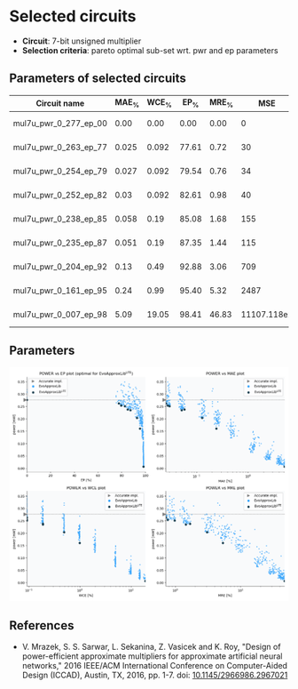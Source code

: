 
Selected circuits
===================
 - **Circuit**: 7-bit unsigned multiplier
 - **Selection criteria**: pareto optimal sub-set wrt. pwr and ep parameters

Parameters of selected circuits
----------------------------

| Circuit name | MAE<sub>%</sub> | WCE<sub>%</sub> | EP<sub>%</sub> | MRE<sub>%</sub> | MSE | Download |
| --- |  --- | --- | --- | --- | --- | --- | 
| mul7u_pwr_0_277_ep_00 | 0.00 | 0.00 | 0.00 | 0.00 | 0 |  [[Verilog<sub>generic</sub>](mul7u_pwr_0_277_ep_00_gen.v)]  [[C](mul7u_pwr_0_277_ep_00.c)] |
| mul7u_pwr_0_263_ep_77 | 0.025 | 0.092 | 77.61 | 0.72 | 30 |  [[Verilog<sub>generic</sub>](mul7u_pwr_0_263_ep_77_gen.v)]  [[C](mul7u_pwr_0_263_ep_77.c)] |
| mul7u_pwr_0_254_ep_79 | 0.027 | 0.092 | 79.54 | 0.76 | 34 |  [[Verilog<sub>generic</sub>](mul7u_pwr_0_254_ep_79_gen.v)]  [[C](mul7u_pwr_0_254_ep_79.c)] |
| mul7u_pwr_0_252_ep_82 | 0.03 | 0.092 | 82.61 | 0.98 | 40 |  [[Verilog<sub>generic</sub>](mul7u_pwr_0_252_ep_82_gen.v)]  [[C](mul7u_pwr_0_252_ep_82.c)] |
| mul7u_pwr_0_238_ep_85 | 0.058 | 0.19 | 85.08 | 1.68 | 155 |  [[Verilog<sub>generic</sub>](mul7u_pwr_0_238_ep_85_gen.v)]  [[C](mul7u_pwr_0_238_ep_85.c)] |
| mul7u_pwr_0_235_ep_87 | 0.051 | 0.19 | 87.35 | 1.44 | 115 |  [[Verilog<sub>generic</sub>](mul7u_pwr_0_235_ep_87_gen.v)]  [[C](mul7u_pwr_0_235_ep_87.c)] |
| mul7u_pwr_0_204_ep_92 | 0.13 | 0.49 | 92.88 | 3.06 | 709 |  [[Verilog<sub>generic</sub>](mul7u_pwr_0_204_ep_92_gen.v)]  [[C](mul7u_pwr_0_204_ep_92.c)] |
| mul7u_pwr_0_161_ep_95 | 0.24 | 0.99 | 95.40 | 5.32 | 2487 |  [[Verilog<sub>generic</sub>](mul7u_pwr_0_161_ep_95_gen.v)]  [[C](mul7u_pwr_0_161_ep_95.c)] |
| mul7u_pwr_0_007_ep_98 | 5.09 | 19.05 | 98.41 | 46.83 | 11107.118e2 |  [[Verilog<sub>generic</sub>](mul7u_pwr_0_007_ep_98_gen.v)]  [[C](mul7u_pwr_0_007_ep_98.c)] |
    
Parameters
--------------
![Parameters figure](fig.png)

References
--------------
   - V. Mrazek, S. S. Sarwar, L. Sekanina, Z. Vasicek and K. Roy, "Design of power-efficient approximate multipliers for approximate artificial neural networks," 2016 IEEE/ACM International Conference on Computer-Aided Design (ICCAD), Austin, TX, 2016, pp. 1-7. doi: [10.1145/2966986.2967021](https://dx.doi.org/10.1145/2966986.2967021)

             